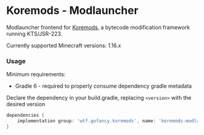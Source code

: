 # Koremods - Modlauncher

Modlauncher frontend for [Koremods](https://gitlab.com/gofancy/koremods/koremods), a bytecode modification framework running KTS/JSR-223.


Currently supported Minecraft versions: 1.16.x

### Usage

Minimum requirements:
- Gradle 6 - required to properly consume dependency gradle metadata

Declare the dependency in your build.gradle, replacing `<version>` with the desired version
```groovy
dependencies {
    implementation group: 'wtf.gofancy.koremods', name: 'koremods-modlauncher', version: '<version>'
}
```
